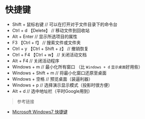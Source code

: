 快捷键
===

- Shift + 鼠标右键  // 可以在打开对于文件目录下的命令台
- Ctrl + d 【Delete】  // 移动文件到回收站
- Alt + Enter  // 显示所选项目的属性
- F3 【Ctrl + f】  // 搜索文件或文件夹
- Ctrl + y 【Ctrl + Shift + z】  // 撤销恢复
- Ctrl + F4 【Ctrl + w】  // 关闭活动文档
- Alt + F4  // 关闭活动程序
- Windows + m  // 最小化所有窗口 （比 `Windows + d` `显示桌面`好用些）
- Windows + Shift + m  // 将最小化窗口还原至桌面
- Windows + 空格  // 预览桌面（装逼利器）
- Windows + p  // 选择演示显示模式（投影时很方便）
- Alt + d  // 选中地址栏（平时Google用到）

> 参考链接

- [Microsoft Windows7 快捷键](https://support.microsoft.com/zh-cn/help/12445/windows-keyboard-shortcuts)
